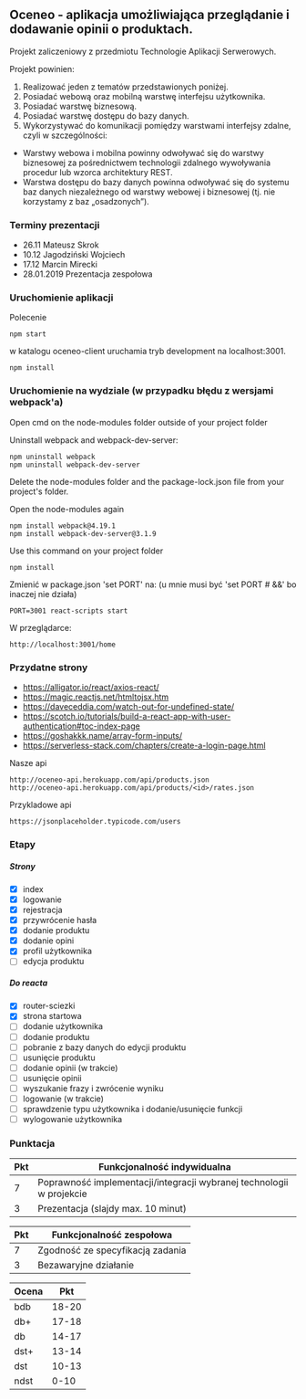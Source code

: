 ## Oceneo - aplikacja umożliwiająca przeglądanie i dodawanie opinii o produktach.

Projekt zaliczeniowy z przedmiotu Technologie Aplikacji Serwerowych.

Projekt powinien:
1. Realizować jeden z tematów przedstawionych poniżej.
2. Posiadać webową oraz mobilną warstwę interfejsu użytkownika.
3. Posiadać warstwę biznesową.
4. Posiadać warstwę dostępu do bazy danych.
5. Wykorzystywać do komunikacji pomiędzy warstwami interfejsy zdalne, czyli w szczególności:
- Warstwy webowa i mobilna powinny odwoływać się do warstwy biznesowej za pośrednictwem
technologii zdalnego wywoływania procedur lub wzorca architektury REST.
- Warstwa dostępu do bazy danych powinna odwoływać się do systemu baz danych niezależnego
od warstwy webowej i biznesowej (tj. nie korzystamy z baz „osadzonych”).

### Terminy prezentacji
- 26.11 Mateusz Skrok
- 10.12 Jagodziński Wojciech
- 17.12 Marcin Mirecki
- 28.01.2019 Prezentacja zespołowa

### Uruchomienie aplikacji
Polecenie
```
npm start
```
w katalogu oceneo-client uruchamia tryb development na localhost:3001.
```
npm install
```
### Uruchomienie na wydziale (w przypadku błędu z wersjami webpack'a)

Open cmd on the node-modules folder outside of your project folder

Uninstall webpack and webpack-dev-server:
```
npm uninstall webpack
npm uninstall webpack-dev-server
```
Delete the node-modules folder and the package-lock.json file from your project's folder.

Open the node-modules again
```
npm install webpack@4.19.1
npm install webpack-dev-server@3.1.9
```
Use this command on your project folder
```
npm install
```
Zmienić w package.json 'set PORT' na: (u mnie musi być 'set PORT # &&' bo inaczej nie działa)
```
PORT=3001 react-scripts start
```
W przeglądarce:
```
http://localhost:3001/home
```

### Przydatne strony
- https://alligator.io/react/axios-react/
- https://magic.reactjs.net/htmltojsx.htm
- https://daveceddia.com/watch-out-for-undefined-state/
- https://scotch.io/tutorials/build-a-react-app-with-user-authentication#toc-index-page
- https://goshakkk.name/array-form-inputs/
- https://serverless-stack.com/chapters/create-a-login-page.html

Nasze api
```
http://oceneo-api.herokuapp.com/api/products.json
http://oceneo-api.herokuapp.com/api/products/<id>/rates.json
```
Przykladowe api
```
https://jsonplaceholder.typicode.com/users
```

### Etapy
##### Strony
- [x] index
- [x] logowanie
- [x] rejestracja
- [x] przywrócenie hasła
- [x] dodanie produktu
- [x] dodanie opini
- [x] profil użytkownika
- [ ] edycja produktu

##### Do reacta
- [x] router-sciezki 
- [x] strona startowa 
- [ ] dodanie użytkownika
- [ ] dodanie produktu
- [ ] pobranie z bazy danych do edycji produktu
- [ ] usunięcie produktu
- [ ] dodanie opinii (w trakcie)
- [ ] usunięcie opinii
- [ ] wyszukanie frazy i zwrócenie wyniku
- [ ] logowanie (w trakcie)
- [ ] sprawdzenie typu użytkownika i dodanie/usunięcie funkcji
- [ ] wylogowanie użytkownika

### Punktacja

|Pkt|Funkcjonalność indywidualna|
|---|--------------|
| 7 | Poprawność implementacji/integracji wybranej technologii w projekcie |
| 3 | Prezentacja (slajdy max. 10 minut) |

|Pkt|Funkcjonalność zespołowa|
|---|--------------|
| 7 | Zgodność ze specyfikacją zadania |
| 3 | Bezawaryjne działanie |

|Ocena|Pkt|
|-----|---|
|bdb | 18-20|
|db+| 17-18 |
|db | 14-17 |
|dst+| 13-14 |
|dst | 10-13 |
|ndst| 0-10 |
